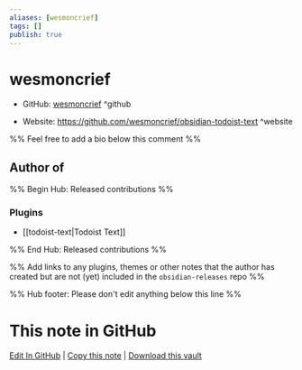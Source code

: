 ```yaml
---
aliases: [wesmoncrief]
tags: []
publish: true
---
```


# wesmoncrief

- GitHub: [wesmoncrief](https://github.com/wesmoncrief/) ^github
<!-- - Discord: `@` ^discord-->
- Website: <https://github.com/wesmoncrief/obsidian-todoist-text> ^website
<!-- - [[Publish sites|Publish site]]: <https://> ^publish-->

%% Feel free to add a bio below this comment %%

## Author of

%% Begin Hub: Released contributions %%

### Plugins

- [[todoist-text|Todoist Text]]

%% End Hub: Released contributions %%

%% Add links to any plugins, themes or other notes that the author has created but are not (yet) included in the `obsidian-releases` repo %%

<!--
### Unlisted plugins
-->

<!--
### Others
-->

<!--
## Sponsor this author
-->

<!-- - [[GitHub sponsors]]: [Sponsor @wesmoncrief on GitHub Sponsors](https://github.com/sponsors/wesmoncrief) ^github-sponsor-->
<!-- - [[Buy me a coffee]]: <https://> ^buy-me-a-coffee-->
<!-- - [[PayPal]]: <https://> ^paypal-->
<!-- - [[Patreon]]: <https://> ^patreon-->

<!--
## Follow this author
-->

<!-- - [[YouTube Channels|On YouTube]]: <https://> ^youtube-->
<!-- - Twitter: <https://> ^twitter-->
<!-- - ... -->

%% Hub footer: Please don't edit anything below this line %%

# This note in GitHub

<span class="git-footer">[Edit In GitHub](https://github.dev/obsidian-community/obsidian-hub/blob/main/01%20-%20Community/People/wesmoncrief.md "git-hub-edit-note") | [Copy this note](https://raw.githubusercontent.com/obsidian-community/obsidian-hub/main/01%20-%20Community/People/wesmoncrief.md "git-hub-copy-note") | [Download this vault](https://github.com/obsidian-community/obsidian-hub/archive/refs/heads/main.zip "git-hub-download-vault") </span>
